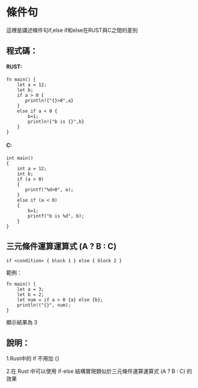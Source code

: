 # 條件句

這裡是講述條件句if,else if和else在RUST與C之間的差別

## 程式碼：

#### RUST:

```
fn main() {
    let a = 12;
    let b;
    if a > 0 {
       println!{"{}>0",a}
    }  
    else if a < 0 {
        b=1;
        println!{"b is {}",b}
    }  
}
```
#### C:
```
int main()
{
    int a = 12;
    int b;
    if (a > 0)
    {
       printf("%d>0", a);
    }
    else if (a < 0)
    {
        b=1;
        printf("b is %d", b);
    }
}
```

## 三元條件運算運算式 (A ? B : C)

```
if <condition> { block 1 } else { block 2 } 
```
範例：

```
fn main() {
    let a = 3;
    let b = 2;
    let num = if a > 0 {a} else {b};
    println!("{}", num);
}
```
顯示結果為 3

## 說明：

1.Rust中的 if 不用加 {} 

2.在 Rust 中可以使用 if-else 結構實現類似於三元條件運算運算式 (A ? B : C) 的效果


